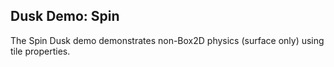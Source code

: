 ## Dusk Demo: Spin ##

The Spin Dusk demo demonstrates non-Box2D physics (surface only) using tile properties.